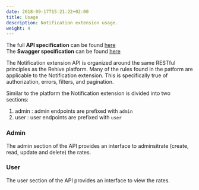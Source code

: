 ```yaml
---
date: 2018-09-17T15:21:22+02:00
title: Usage
description: Notification extension usage.
weight: 4
---
```


<aside class="notice">
The full <strong>API specification</strong> can be found <a href="https://notification.services.rehive.io">here</a>
</aside>

<aside class="notice">
The <strong>Swagger specification</strong> can be found <a href="https://notification.services.rehive.io/swagger/">here</a>
</aside>

The Notification extension API is organized around the same RESTful principles as the Rehive platform. Many of the rules found in the patform are applicable to the Notification extension. This is  specifically true of authorization, errors, filters, and pagination.

Similar to the platform the Notification extension is divided into two sections:

1. admin : admin endpoints are prefixed with `admin`
2. user : user endpoints are prefixed with `user`

### Admin

The admin section of the API provides an interface to adminsitrate (create, read, update and delete) the rates.

### User

The user section of the API provides an interface to view the rates.
